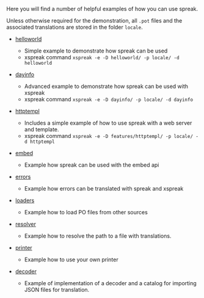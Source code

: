 
Here you will find a number of helpful examples of how you can use spreak.

Unless otherwise required for the demonstration, all `.pot` files and the associated translations are
stored in the folder `locale`.

* [helloworld](./helloworld)
  * Simple example to demonstrate how spreak can be used
  * xspreak command `xspreak -e -D helloworld/ -p locale/ -d helloworld`

* [dayinfo](./dayinfo)
  * Advanced example to demonstrate how spreak can be used with xspreak
  * xspreak command `xspreak -e -D dayinfo/ -p locale/ -d dayinfo`

* [httptempl](features/httptempl)
  * Includes a simple example of how to use spreak with a web server and template.
  * xspreak command `xspreak -e -D features/httptempl/ -p locale/ -d httptempl`

* [embed](./features/embed)
  * Example how spreak can be used with the embed api

* [errors](./features/errors)
  * Example how errors can be translated with spreak and xspreak

* [loaders](./features/loaders)
  * Example how to load PO files from other sources

* [resolver](./features/resolver)
  * Example how to resolve the path to a file with translations.

* [printer](./features/printer)
  * Example how to use your own printer

* [decoder](./features/decoder)
  * Example of implementation of a decoder and a catalog for importing JSON files for translation.
